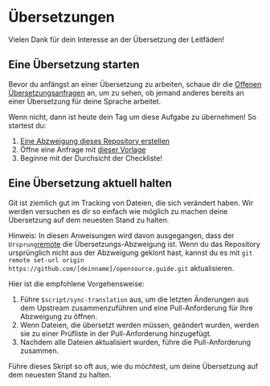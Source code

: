 # Übersetzungen

Vielen Dank für dein Interesse an der Übersetzung der Leitfäden!

## Eine Übersetzung starten

Bevor du anfängst an einer Übersetzung zu arbeiten, schaue dir die [Offenen Übersetzungsanfragen](https://github.com/github/opensource.guide/labels/translation) an, um zu sehen, ob jemand anderes bereits an einer Übersetzung für deine Sprache arbeitet.

Wenn nicht, dann ist heute dein Tag um diese Aufgabe zu übernehmen! So startest du:

1. [Eine Abzweigung dieses Repository erstellen](https://github.com/github/opensource.guide/fork)
1. Öffne eine Anfrage mit [dieser Vorlage](templates/translation-issue-template.md)
1. Beginne mit der Durchsicht der Checkliste!

## Eine Übersetzung aktuell halten

Git ist ziemlich gut im Tracking von Dateien, die sich verändert haben. Wir werden versuchen es dir so einfach wie möglich zu machen deine Übersetzung auf dem neuesten Stand zu halten.

Hinweis: In diesen Anweisungen wird davon ausgegangen, dass der `Ursprung`[remote](https://git-scm.com/docs/git-remote) die Übersetzungs-Abzweigung ist. Wenn du das Repository ursprünglich nicht aus der Abzweigung geklont hast, kannst du es mit `git remote set-url origin https://github.com/[deinname]/opensource.guide.git` aktualisieren.

Hier ist die empfohlene Vorgehensweise:

1. Führe `$script/sync-translation` aus, um die letzten Änderungen aus dem Upstream zusammenzuführen und eine Pull-Anforderung für Ihre Abzweigung zu öffnen.
1. Wenn Dateien, die übersetzt werden müssen, geändert wurden, werden sie zu einer Prüfliste in der Pull-Anforderung hinzugefügt.
1. Nachdem alle Dateien aktualisiert wurden, führe die Pull-Anforderung zusammen.

Führe dieses Skript so oft aus, wie du möchtest, um deine Übersetzung auf dem neuesten Stand zu halten.
